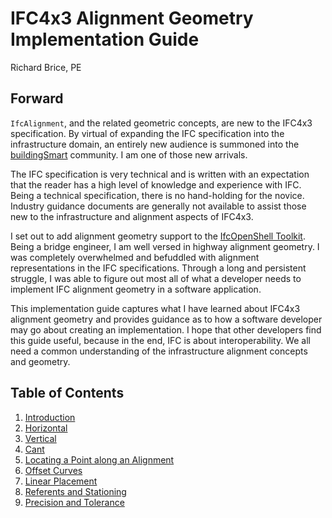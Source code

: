 # IFC4x3 Alignment Geometry Implementation Guide
Richard Brice, PE

## Forward
`IfcAlignment`, and the related geometric concepts, are new to the IFC4x3 specification. By virtual of expanding the IFC specification into the infrastructure domain, an entirely new audience is summoned into the [buildingSmart](buildingsmart.org) community. I am one of those new arrivals.

The IFC specification is very technical and is written with an expectation that the reader has a high level of knowledge and experience with IFC. Being a technical specification, there is no hand-holding for the novice. Industry guidance documents are generally not available to assist those new to the infrastructure and alignment aspects of IFC4x3. 

I set out to add alignment geometry support to the [IfcOpenShell Toolkit](https://www.ifcopenshell.org). Being a bridge engineer, I am well versed in highway alignment geometry. I was completely overwhelmed and befuddled with alignment representations in the IFC specifications. Through a long and persistent struggle, I was able to figure out most all of what a developer needs to implement IFC alignment geometry in a software application.

This implementation guide captures what I have learned about IFC4x3 alignment geometry and provides guidance as to how a software developer may go about creating an implementation. I hope that other developers find this guide useful, because in the end, IFC is about interoperability. We all need a common understanding of the infrastructure alignment concepts and geometry.

## Table of Contents

1. [Introduction](Introduction.md)
2. [Horizontal](Horizontal.md)
3. [Vertical](Vertical.md)
4. [Cant](Cant.md)
5. [Locating a Point along an Alignment](LocatingPoints.md)
6. [Offset Curves](OffsetCurves.md)
7. [Linear Placement](LinearPlacement.md)
8. [Referents and Stationing](Referents_and_Stationing.md)
9. [Precision and Tolerance](Precision_and_Tolerance.md)
